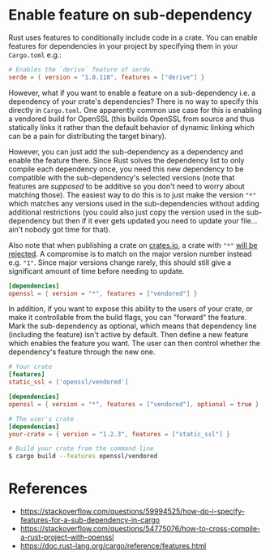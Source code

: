 # Enable feature on sub-dependency

Rust uses features to conditionally include code in a crate. You can enable features for dependencies in your project by specifying them in your `Cargo.toml` e.g.:

```toml
# Enables the `derive` feature of serde.
serde = { version = "1.0.118", features = ["derive"] }
```

However, what if you want to enable a feature on a sub-dependency i.e. a dependency of your crate's dependencies? There is no way to specify this directly in `Cargo.toml`. One apparently common use case for this is enabling a vendored build for OpenSSL (this builds OpenSSL from source and thus statically links it rather than the default behavior of dynamic linking which can be a pain for distributing the target binary).

However, you can just add the sub-dependency as a dependency and enable the feature there. Since Rust solves the dependency list to only compile each dependency once, you need this new dependency to be compatible with the sub-dependency's selected versions (note that features are *supposed* to be additive so you don't need to worry about matching those). The easiest way to do this is to just make the version `"*"` which matches any versions used in the sub-dependencies without adding additional restrictions (you could also just copy the version used in the sub-dependency but then if it ever gets updated you need to update your file... ain't nobody got time for that).

Also note that when publishing a crate on [crates.io](crates.io), a crate with `"*"` [will be rejected](https://doc.rust-lang.org/cargo/faq.html#can-libraries-use--as-a-version-for-their-dependencies). A compromise is to match on the major version number instead e.g. `"1"`. Since major versions change rarely, this should still give a significant amount of time before needing to update.

```toml
[dependencies]
openssl = { version = "*", features = ["vendored"] }
```

In addition, if you want to expose this ability to the users of your crate, or make it controllable from the build flags, you can "forward" the feature. Mark the sub-dependency as optional, which means that dependency line (including the feature) isn't active by default. Then define a new feature which enables the feature you want. The user can then control whether the dependency's feature through the new one.

```toml
# Your crate
[features]
static_ssl = ['openssl/vendored']

[dependencies]
openssl = { version = "*", features = ["vendored"], optional = true }
```

```toml
# The user's crate
[dependencies]
your-crate = { version = "1.2.3", features = ["static_ssl"] }
```

```sh
# Build your crate from the command line
$ cargo build --features openssl/vendored
```

# References
- https://stackoverflow.com/questions/59994525/how-do-i-specify-features-for-a-sub-dependency-in-cargo
- https://stackoverflow.com/questions/54775076/how-to-cross-compile-a-rust-project-with-openssl
- https://doc.rust-lang.org/cargo/reference/features.html
